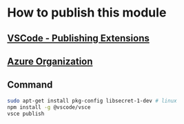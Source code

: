 # How to publish this module

## [VSCode - Publishing Extensions](https://code.visualstudio.com/api/working-with-extensions/publishing-extension)


## [Azure Organization](https://soontao.visualstudio.com/)

## Command

```bash
sudo apt-get install pkg-config libsecret-1-dev # linux
npm install -g @vscode/vsce
vsce publish
```
